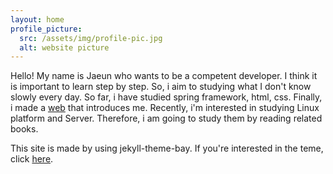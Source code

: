 ```yaml
---
layout: home
profile_picture:
  src: /assets/img/profile-pic.jpg
  alt: website picture
---
```


<p>
  Hello! My name is Jaeun who wants to be a competent developer.
  I think it is important to learn step by step.
  So, i aim to studying what I don't know slowly every day.
  So far, i have studied spring framework, html, css. Finally, i made a <a href="https://github.com/Jaeun-Choi98/Introduce-web">web</a> that introduces me. 
  Recently, i'm interested in studying Linux platform and Server.
  Therefore, i am going to study them by reading related books.
</p>

<p>
  This site is made by using jekyll-theme-bay. If you're interested in the teme, click <a href="https://github.com/eliottvincent/bay">here</a>.
</p>
